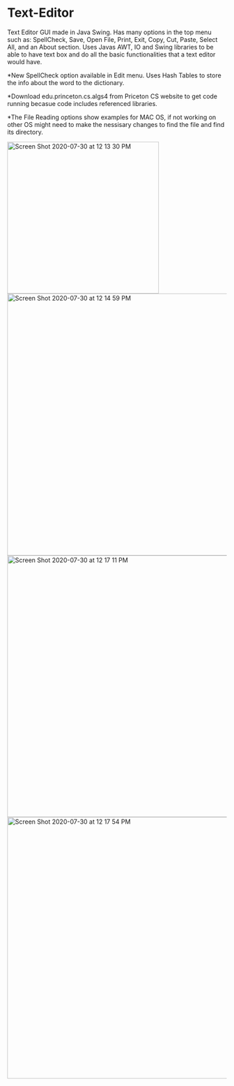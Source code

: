 # Text-Editor
Text Editor GUI made in Java Swing. Has many options in the top menu such as: SpellCheck, Save, Open File, Print, Exit, Copy, Cut, Paste, Select All, and an About section. Uses Javas AWT, IO and Swing libraries to be able to have text box and do all the basic functionalities that a text editor would have.

*New SpellCheck option available in Edit menu. Uses Hash Tables to store the info about the word to the dictionary.

*Download edu.princeton.cs.algs4 from Priceton CS website to get code running becasue code includes referenced libraries.

*The File Reading options show examples for MAC OS, if not working on other OS might need to make the nessisary changes to find the file and find its directory.

<img width="348" alt="Screen Shot 2020-07-30 at 12 13 30 PM" src="https://user-images.githubusercontent.com/32467010/88971484-d3332e80-d268-11ea-9d19-3caf4028d843.png">

<img width="601" alt="Screen Shot 2020-07-30 at 12 14 59 PM" src="https://user-images.githubusercontent.com/32467010/88971517-e940ef00-d268-11ea-9925-ed4496dec8b4.png">

<img width="600" alt="Screen Shot 2020-07-30 at 12 17 11 PM" src="https://user-images.githubusercontent.com/32467010/88971539-f2ca5700-d268-11ea-9ffb-19a62ff1bb98.png">

<img width="600" alt="Screen Shot 2020-07-30 at 12 17 54 PM" src="https://user-images.githubusercontent.com/32467010/88971552-f8c03800-d268-11ea-911e-c319f6875e91.png">



